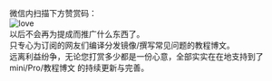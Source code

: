 微信内扫描下方赞赏码：      
![love](https://user-images.githubusercontent.com/73426989/164273315-4140401d-a86e-4bda-b4b3-6ddfd92de71c.jpg)             
以后不会再为提成而推广什么东西了。            
只专心为订阅的网友们编译分发镜像/撰写常见问题的教程博文。       
远离利益纷争，无论您打赏多少都是一份心意，全部实实在在地支持到了 mini/Pro/教程博文 的持续更新与完善。      
